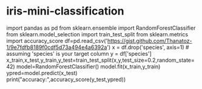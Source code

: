 # iris-mini-classification
import pandas as pd
from sklearn.ensemble import RandomForestClassifier
from sklearn.model_selection import train_test_split
from sklearn.metrics import accuracy_score
df=pd.read_csv('https://gist.github.com/Thanatoz-1/9e7fdfb8189f0cdf5d73a494e4a6392a')
x = df.drop('species', axis=1)  # assuming 'species' is your target column
y = df['species']
x_train,x_test,y_train,y_test=train_test_split(x,y,test_size=0.2,random_state=42)
model=RandomForestClassifier()
model.fit(x_train,y_train)
ypred=model.predict(x_test)
print("accuracy:",accuracy_score(y_test,ypred))

